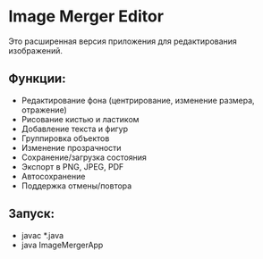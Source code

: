 # Image Merger Editor

Это расширенная версия приложения для редактирования изображений.

## Функции:
- Редактирование фона (центрирование, изменение размера, отражение)
- Рисование кистью и ластиком
- Добавление текста и фигур
- Группировка объектов
- Изменение прозрачности
- Сохранение/загрузка состояния
- Экспорт в PNG, JPEG, PDF
- Автосохранение
- Поддержка отмены/повтора

## Запуск:
- javac *.java
- java ImageMergerApp